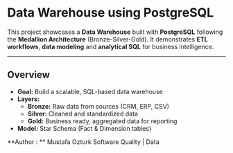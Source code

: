 # Data Warehouse using PostgreSQL

This project showcases a **Data Warehouse** built with **PostgreSQL** following the **Medallion Architecture** (Bronze-Silver-Gold). It demonstrates **ETL workflows**, **data modeling** and **analytical SQL** for business intelligence.

---
## Overview
- **Goal:** Build a scalable, SQL-based data warehouse
- **Layers:**
  - **Bronze:** Raw data from sources (CRM, ERP, CSV) 
  - **Silver:** Cleaned and standardized data
  - **Gold:** Business ready, aggregated data for reporting
- **Model:** Star Schema (Fact & Dimension tables)



**Author : ** Mustafa Ozturk
Software Quality | Data 

